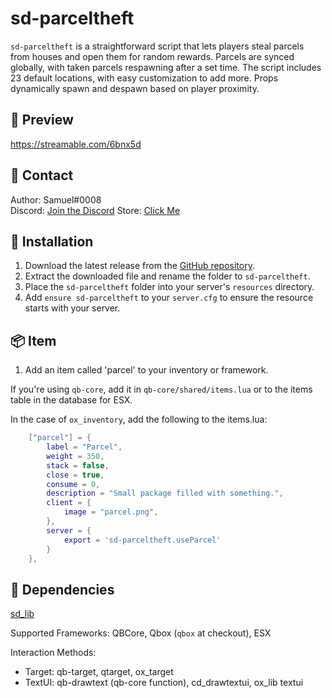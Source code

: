 # sd-parceltheft

`sd-parceltheft` is a straightforward script that lets players steal parcels from houses and open them for random rewards. Parcels are synced globally, with taken parcels respawning after a set time. The script includes 23 default locations, with easy customization to add more. Props dynamically spawn and despawn based on player proximity.

## 🎥 Preview
https://streamable.com/6bnx5d

## 🔔 Contact
Author: Samuel#0008  
Discord: [Join the Discord](https://discord.gg/samueldev)
Store: [Click Me](https://fivem.samueldev.shop)

## 💾 Installation
1. Download the latest release from the [GitHub repository](https://github.com/Samuels-Development/sd-parceltheft/releases).
2. Extract the downloaded file and rename the folder to `sd-parceltheft`.
3. Place the `sd-parceltheft` folder into your server's `resources` directory.
4. Add `ensure sd-parceltheft` to your `server.cfg` to ensure the resource starts with your server.

## 📦 Item
1. Add an item called 'parcel' to your inventory or framework.

If you're using `qb-core`, add it in `qb-core/shared/items.lua` or to the items table in the database for ESX. 

In the case of `ox_inventory`, add the following to the items.lua:
```lua
	["parcel"] = {
		label = "Parcel",
		weight = 350,
		stack = false,
		close = true,
		consume = 0,
		description = "Small package filled with something.",
		client = {
			image = "parcel.png",
		},
		server = {
			export = 'sd-parceltheft.useParcel'
		}
	},
```

## 📖 Dependencies
[sd_lib](https://github.com/Samuels-Development/sd_lib/releases)

Supported Frameworks: QBCore, Qbox (`qbox` at checkout), ESX

Interaction Methods:
- Target: qb-target, qtarget, ox_target
- TextUI: qb-drawtext (qb-core function), cd_drawtextui, ox_lib textui
